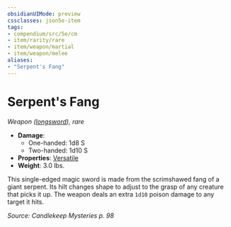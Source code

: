 ```yaml
---
obsidianUIMode: preview
cssclasses: json5e-item
tags:
- compendium/src/5e/cm
- item/rarity/rare
- item/weapon/martial
- item/weapon/melee
aliases: 
- "Serpent's Fang"
---
```

# Serpent's Fang
*Weapon ([longsword](Mechanics/items/longsword.md)), rare*  

- **Damage**:
  - One-handed: 1d8 S
  - Two-handed: 1d10 S
- **Properties**: [Versatile](Mechanics/Rules/item-properties.md#Versatile)
- **Weight**: 3.0 lbs.

This single-edged magic sword is made from the scrimshawed fang of a giant serpent. Its hilt changes shape to adjust to the grasp of any creature that picks it up. The weapon deals an extra `1d10` poison damage to any target it hits.

*Source: Candlekeep Mysteries p. 98*